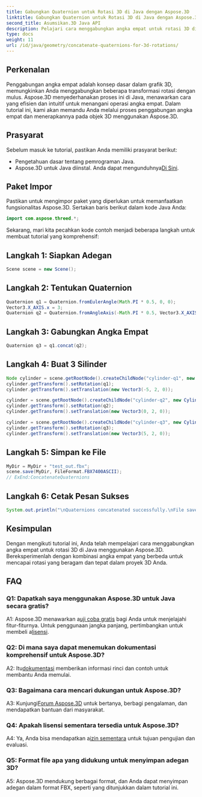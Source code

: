 ```yaml
---
title: Gabungkan Quaternion untuk Rotasi 3D di Java dengan Aspose.3D
linktitle: Gabungkan Quaternion untuk Rotasi 3D di Java dengan Aspose.3D
second_title: Asumsikan.3D Java API
description: Pelajari cara menggabungkan angka empat untuk rotasi 3D di Java menggunakan Aspose.3D. Ikuti panduan langkah demi langkah kami untuk transformasi animasi yang mulus.
type: docs
weight: 11
url: /id/java/geometry/concatenate-quaternions-for-3d-rotations/
---
```

## Perkenalan

Penggabungan angka empat adalah konsep dasar dalam grafik 3D, memungkinkan Anda menggabungkan beberapa transformasi rotasi dengan mulus. Aspose.3D menyederhanakan proses ini di Java, menawarkan cara yang efisien dan intuitif untuk menangani operasi angka empat. Dalam tutorial ini, kami akan memandu Anda melalui proses penggabungan angka empat dan menerapkannya pada objek 3D menggunakan Aspose.3D.

## Prasyarat

Sebelum masuk ke tutorial, pastikan Anda memiliki prasyarat berikut:

- Pengetahuan dasar tentang pemrograman Java.
- Aspose.3D untuk Java diinstal. Anda dapat mengunduhnya[Di Sini](https://releases.aspose.com/3d/java/).

## Paket Impor

Pastikan untuk mengimpor paket yang diperlukan untuk memanfaatkan fungsionalitas Aspose.3D. Sertakan baris berikut dalam kode Java Anda:

```java
import com.aspose.threed.*;
```

Sekarang, mari kita pecahkan kode contoh menjadi beberapa langkah untuk membuat tutorial yang komprehensif:

## Langkah 1: Siapkan Adegan

```java
Scene scene = new Scene();
```

## Langkah 2: Tentukan Quaternion

```java
Quaternion q1 = Quaternion.fromEulerAngle(Math.PI * 0.5, 0, 0);
Vector3.X_AXIS.x = 3;
Quaternion q2 = Quaternion.fromAngleAxis(-Math.PI * 0.5, Vector3.X_AXIS);
```

## Langkah 3: Gabungkan Angka Empat

```java
Quaternion q3 = q1.concat(q2);
```

## Langkah 4: Buat 3 Silinder

```java
Node cylinder = scene.getRootNode().createChildNode("cylinder-q1", new Cylinder(0.1, 1, 2));
cylinder.getTransform().setRotation(q1);
cylinder.getTransform().setTranslation(new Vector3(-5, 2, 0));
```

```java
cylinder = scene.getRootNode().createChildNode("cylinder-q2", new Cylinder(0.1, 1, 2));
cylinder.getTransform().setRotation(q2);
cylinder.getTransform().setTranslation(new Vector3(0, 2, 0));
```

```java
cylinder = scene.getRootNode().createChildNode("cylinder-q3", new Cylinder(0.1, 1, 2));
cylinder.getTransform().setRotation(q3);
cylinder.getTransform().setTranslation(new Vector3(5, 2, 0));
```

## Langkah 5: Simpan ke File

```java
MyDir = MyDir + "test_out.fbx";
scene.save(MyDir, FileFormat.FBX7400ASCII);
// ExEnd:ConcatenateQuaternions
```

## Langkah 6: Cetak Pesan Sukses

```java
System.out.println("\nQuaternions concatenated successfully.\nFile saved at " + MyDir);
```

## Kesimpulan

Dengan mengikuti tutorial ini, Anda telah mempelajari cara menggabungkan angka empat untuk rotasi 3D di Java menggunakan Aspose.3D. Bereksperimenlah dengan kombinasi angka empat yang berbeda untuk mencapai rotasi yang beragam dan tepat dalam proyek 3D Anda.

## FAQ

### Q1: Dapatkah saya menggunakan Aspose.3D untuk Java secara gratis?

 A1: Aspose.3D menawarkan a[uji coba gratis](https://releases.aspose.com/) bagi Anda untuk menjelajahi fitur-fiturnya. Untuk penggunaan jangka panjang, pertimbangkan untuk membeli a[lisensi](https://purchase.aspose.com/buy).

### Q2: Di mana saya dapat menemukan dokumentasi komprehensif untuk Aspose.3D?

 A2: Itu[dokumentasi](https://reference.aspose.com/3d/java/) memberikan informasi rinci dan contoh untuk membantu Anda memulai.

### Q3: Bagaimana cara mencari dukungan untuk Aspose.3D?

 A3: Kunjungi[Forum Aspose.3D](https://forum.aspose.com/c/3d/18) untuk bertanya, berbagi pengalaman, dan mendapatkan bantuan dari masyarakat.

### Q4: Apakah lisensi sementara tersedia untuk Aspose.3D?

 A4: Ya, Anda bisa mendapatkan a[izin sementara](https://purchase.aspose.com/temporary-license/) untuk tujuan pengujian dan evaluasi.

### Q5: Format file apa yang didukung untuk menyimpan adegan 3D?

A5: Aspose.3D mendukung berbagai format, dan Anda dapat menyimpan adegan dalam format FBX, seperti yang ditunjukkan dalam tutorial ini.